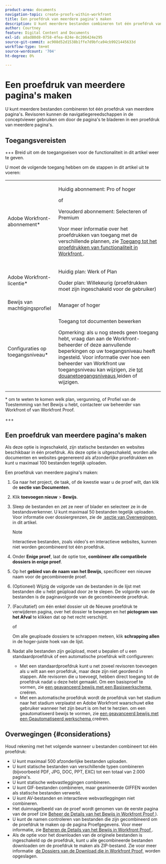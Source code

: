 ```yaml
---
product-area: documents
navigation-topic: create-proofs-within-workfront
title: Een proefdruk van meerdere pagina's maken
description: U kunt meerdere bestanden combineren tot één proefdruk van meerdere pagina's. Revisoren kunnen de navigatiegereedschappen in de conceptviewer gebruiken om door de pagina's te bladeren in een proefdruk van meerdere pagina's.
author: Courtney
feature: Digital Content and Documents
exl-id: a8ad80d8-0758-4fea-824e-8c206424e295
source-git-commit: ac908d52d1538b1ffe7d9bfca94cb9921445633d
workflow-type: tm+mt
source-wordcount: '704'
ht-degree: 0%

---
```


# Een proefdruk van meerdere pagina&#39;s maken

U kunt meerdere bestanden combineren tot één proefdruk van meerdere pagina&#39;s. Revisoren kunnen de navigatiegereedschappen in de conceptviewer gebruiken om door de pagina&#39;s te bladeren in een proefdruk van meerdere pagina&#39;s.

## Toegangsvereisten

+++ Breid uit om de toegangseisen voor de functionaliteit in dit artikel weer te geven.

U moet de volgende toegang hebben om de stappen in dit artikel uit te voeren:

<table style="table-layout:auto"> 
 <col> 
 <col> 
 <tbody> 
  <tr> 
   <td role="rowheader">Adobe Workfront-abonnement*</td> 
   <td> <p>Huidig abonnement: Pro of hoger</p> <p>of</p> <p>Verouderd abonnement: Selecteren of Premium</p> <p>Voor meer informatie over het proefdrukken van toegang met de verschillende plannen, zie <a href="/help/quicksilver/administration-and-setup/manage-workfront/configure-proofing/access-to-proofing-functionality.md" class="MCXref xref"> Toegang tot het proefdrukken van functionaliteit in Workfront </a>.</p> </td> 
  </tr> 
  <tr> 
   <td role="rowheader">Adobe Workfront-licentie*</td> 
   <td> <p>Huidig plan: Werk of Plan</p> <p>Ouder plan: Willekeurig (proefdrukken moet zijn ingeschakeld voor de gebruiker)</p> </td> 
  </tr> 
  <tr> 
   <td role="rowheader">Bewijs van machtigingsprofiel </td> 
   <td>Manager of hoger</td> 
  </tr> 
  <tr> 
   <td role="rowheader">Configuraties op toegangsniveau*</td> 
   <td> <p>Toegang tot documenten bewerken</p> <p>Opmerking: als u nog steeds geen toegang hebt, vraag dan aan de Workfront-beheerder of deze aanvullende beperkingen op uw toegangsniveau heeft ingesteld. Voor informatie over hoe een beheerder van Workfront uw toegangsniveau kan wijzigen, zie <a href="../../../administration-and-setup/add-users/configure-and-grant-access/create-modify-access-levels.md" class="MCXref xref"> tot douanetoegangsniveaus </a> leiden of wijzigen.</p> </td> 
  </tr> 
 </tbody> 
</table>

&#42; om te weten te komen welk plan, vergunning, of Profiel van de Toestemming van het Bewijs u hebt, contacteer uw beheerder van Workfront of van Workfront Proof.

+++

## Een proefdruk van meerdere pagina&#39;s maken

Als deze optie is ingeschakeld, zijn statische bestanden en websites beschikbaar in één proefdruk. Als deze optie is uitgeschakeld, worden alle documenten en websites gegenereerd als afzonderlijke proefdrukken en kunt u maximaal 100 bestanden tegelijk uploaden.

Een proefdruk van meerdere pagina&#39;s maken:

1. Ga naar het project, de taak, of de kwestie waar u de proef wilt, dan klik de **sectie van Documenten**.
1. Klik **toevoegen nieuw** > **Bewijs**.
1. Sleep de bestanden en zet ze neer of blader en selecteer ze in de bestandsverkenner. U kunt maximaal 50 bestanden tegelijk uploaden. Voor informatie over dossiergrenzen, zie de [&#x200B; sectie van Overwegingen &#x200B;](#considerations) in dit artikel.

   >[!NOTE]
   >
   >Interactieve bestanden, zoals video&#39;s en interactieve websites, kunnen niet worden gecombineerd tot één proefdruk.

1. Onder **Enige proef**, laat de optie toe, **combineer alle compatibele dossiers in enige proef**.
1. Op het **gebied van de naam van het Bewijs**, specificeer een nieuwe naam voor de gecombineerde proef.
1. (Optioneel) Wijzig de volgorde van de bestanden in de lijst met bestanden die u hebt geüpload door ze te slepen. De volgorde van de bestanden is de paginavolgorde van de gecombineerde proefdruk.
1. (Facultatief) om één enkel dossier uit de Nieuwe proefdruk te verwijderen pagina, over het dossier te bewegen en het **pictogram van het Afval** te klikken dat op het recht verschijnt.

   of

   Om alle geuploade dossiers te schrappen meteen, klik **schrapping allen** in de hoger-juiste hoek van de lijst.

1. Nadat alle bestanden zijn geüpload, moet u bepalen of u een standaardproefdruk of een automatische proefdruk wilt configureren:

   * Met een standaardproefdruk kunt u net zoveel revisoren toevoegen als u wilt aan een proefdruk, maar deze zijn niet geordend in stappen. Alle revisoren die u toevoegt, hebben direct toegang tot de proefdruk nadat u deze hebt gemaakt. Om een basisproef te vormen, zie [&#x200B; een geavanceerd bewijs met een Basiswerkschema &#x200B;](../../../review-and-approve-work/proofing/creating-proofs-within-workfront/configure-basic-proof-workflow.md) creëren.
   * Met een automatische proefdruk wordt de proefdruk van het stadium naar het stadium verplaatst en Adobe Workfront waarschuwt elke gebruiker wanneer het zijn beurt is om het te herzien. om een geautomatiseerd bewijs te vormen, zie [&#x200B; een geavanceerd bewijs met een Geautomatiseerd werkschema &#x200B;](../../../review-and-approve-work/proofing/creating-proofs-within-workfront/create-automated-proof-workflow.md) creëren.

## Overwegingen {#considerations}

Houd rekening met het volgende wanneer u bestanden combineert tot één proefdruk:

* U kunt maximaal 500 afzonderlijke bestanden uploaden.
* U kunt statische bestanden van verschillende typen combineren (bijvoorbeeld PDF, JPG, DOC, PPT, EXC) tot een totaal van 2.000 pagina&#39;s.
* U kunt statische webvastleggingen combineren.
* U kunt GIF-bestanden combineren, maar geanimeerde GIFFEN worden als statische bestanden verwerkt.
* U kunt AV-bestanden en interactieve webvastleggingen niet combineren.
* Het duimnagelbeeld van de proef wordt genomen van de eerste pagina van de proef (zie [&#x200B; Beheer de Details van het Bewijs in Workfront Proof &#x200B;](../../../workfront-proof/wp-work-proofsfiles/manage-your-work/manage-proof-details.md)).
* U kunt de namen controleren van bestanden die zijn gecombineerd om de proefdruk te maken op de pagina Proefgegevens. Voor meer informatie, zie [&#x200B; Beheren de Details van het Bewijs in Workfront Proof &#x200B;](../../../workfront-proof/wp-work-proofsfiles/manage-your-work/manage-proof-details.md).
* Als de optie voor het downloaden van de originele bestanden is ingeschakeld op de proefdruk, kunt u alle gecombineerde bestanden downloaden om de proefdruk te maken als ZIP-bestand. Zie voor meer informatie  [&#x200B; de Dossiers van de Download die in Workfront Proof &#x200B;](../../../workfront-proof/wp-work-proofsfiles/manage-your-work/download-files-stored.md) worden opgeslagen.
